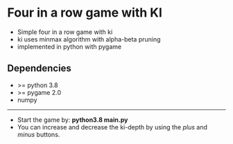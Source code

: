 # Four in a row game with KI
- Simple four in a row game with ki 
- ki uses minmax algorithm with alpha-beta pruning
- implemented in python with pygame

## Dependencies

- \>= python 3.8 
- \>= pygame 2.0
- numpy

---

- Start the game by: __python3.8 main.py__
- You can increase and decrease the ki-depth by using the *plus* and *minus* buttons.